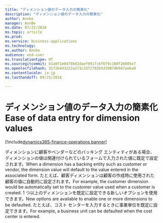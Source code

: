 ```yaml
---
title: "ディメンション値のデータ入力の簡素化"
description: "ディメンション値のデータ入力の簡素化"
author: Annbe
manager: AnnBe
ms.date: 07/22/2018
ms.topic: article
ms.prod: 
ms.service: business-applications
ms.technology: 
ms.author: Annbe
audience: end-user
ms.translationtype: HT
ms.sourcegitcommit: b1a0f1e04786d2daef091fc6f6f9c168f2b005e7
ms.openlocfilehash: 3172b4d3222a271c33f2702b5d30874b947aeba9
ms.contentlocale: ja-jp
ms.lasthandoff: 09/25/2018

---
```

#  <a name="ease-of-data-entry-for-dimension-values"></a><span data-ttu-id="b477f-103">ディメンション値のデータ入力の簡素化</span><span class="sxs-lookup"><span data-stu-id="b477f-103">Ease of data entry for dimension values</span></span>

[!include[dynamics365-finance-operations banner](../includes/dynamics365-finance-operations.md)]



<span data-ttu-id="b477f-104">ディメンションに顧客やベンダーなどのバッキング エンティティがある場合、ディメンションの値は関連付けられているフォームで入力された値に既定で設定されます。</span><span class="sxs-lookup"><span data-stu-id="b477f-104">When a dimension has a backing entity such as customer or vendor, the dimension value will default to the value entered in the associated form.</span></span> <span data-ttu-id="b477f-105">たとえば、顧客ディメンションは顧客の作成時に使用された顧客の値に自動的に設定されます。</span><span class="sxs-lookup"><span data-stu-id="b477f-105">For example, the customer dimension would be automatically set to the customer value used when a customer is created.</span></span> <span data-ttu-id="b477f-106">1 つ以上のディメンションを既定に設定できる新しいオプションを使用できます。</span><span class="sxs-lookup"><span data-stu-id="b477f-106">New options are available to enable one or more dimensions to be defaulted.</span></span> <span data-ttu-id="b477f-107">たとえば、コスト センターを入力するときに事業単位を既定に設定できます。</span><span class="sxs-lookup"><span data-stu-id="b477f-107">For example, a business unit can be defaulted when the cost center is entered.</span></span>

